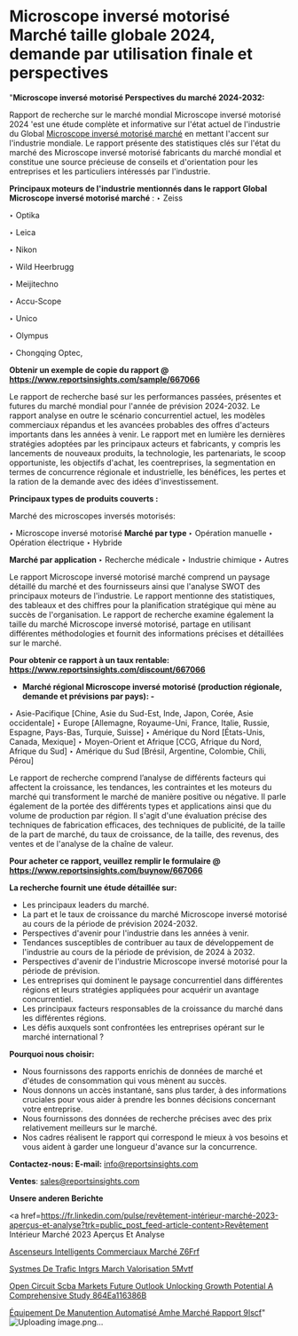 # Microscope inversé motorisé Marché taille globale 2024, demande par utilisation finale et perspectives

"<strong>Microscope inversé motorisé Perspectives du marché 2024-2032:</strong>

Rapport de recherche sur le marché mondial Microscope inversé motorisé 2024 'est une étude complète et informative sur l'état actuel de l'industrie du Global <a href=https://www.reportsinsights.com/sample/667066>Microscope inversé motorisé marché</a> en mettant l'accent sur l'industrie mondiale. Le rapport présente des statistiques clés sur l'état du marché des Microscope inversé motorisé fabricants du marché mondial et constitue une source précieuse de conseils et d'orientation pour les entreprises et les particuliers intéressés par l'industrie.

<strong>Principaux moteurs de l'industrie mentionnés dans le rapport Global Microscope inversé motorisé marché</strong> :
‣ Zeiss

‣ Optika

‣ Leica

‣ Nikon

‣ Wild Heerbrugg

‣ Meijitechno

‣ Accu-Scope

‣ Unico

‣ Olympus

‣ Chongqing Optec,

<strong>Obtenir un exemple de copie du rapport @ <a href=https://www.reportsinsights.com/sample/667066>https://www.reportsinsights.com/sample/667066</a></strong>

Le rapport de recherche basé sur les performances passées, présentes et futures du marché mondial pour l'année de prévision 2024-2032. Le rapport analyse en outre le scénario concurrentiel actuel, les modèles commerciaux répandus et les avancées probables des offres d'acteurs importants dans les années à venir. Le rapport met en lumière les dernières stratégies adoptées par les principaux acteurs et fabricants, y compris les lancements de nouveaux produits, la technologie, les partenariats, le scoop opportuniste, les objectifs d'achat, les coentreprises, la segmentation en termes de concurrence régionale et industrielle, les bénéfices, les pertes et la ration de la demande avec des idées d'investissement.

<strong>Principaux types de produits couverts :</strong>

Marché des microscopes inversés motorisés:

‣  Microscope inversé motorisé <strong> Marché <strong> par type </strong> </strong>
‣ Opération manuelle
‣ Opération électrique
‣ Hybride

<strong>Marché par application </strong>
‣ Recherche médicale
‣ Industrie chimique
‣ Autres

Le rapport Microscope inversé motorisé marché comprend un paysage détaillé du marché et des fournisseurs ainsi que l'analyse SWOT des principaux moteurs de l'industrie. Le rapport mentionne des statistiques, des tableaux et des chiffres pour la planification stratégique qui mène au succès de l'organisation. Le rapport de recherche examine également la taille du marché Microscope inversé motorisé, partage en utilisant différentes méthodologies et fournit des informations précises et détaillées sur le marché.

<strong>Pour obtenir ce rapport à un taux rentable: <a href=https://www.reportsinsights.com/discount/667066>https://www.reportsinsights.com/discount/667066</a></strong>
<ul>
  <li><strong>Marché régional Microscope inversé motorisé (production régionale, demande et prévisions par pays): -</strong></li>
</ul>
‣ Asie-Pacifique [Chine, Asie du Sud-Est, Inde, Japon, Corée, Asie occidentale]
‣ Europe [Allemagne, Royaume-Uni, France, Italie, Russie, Espagne, Pays-Bas, Turquie, Suisse]
‣ Amérique du Nord [États-Unis, Canada, Mexique]
‣ Moyen-Orient et Afrique [CCG, Afrique du Nord, Afrique du Sud]
‣ Amérique du Sud [Brésil, Argentine, Colombie, Chili, Pérou]

Le rapport de recherche comprend l’analyse de différents facteurs qui affectent la croissance, les tendances, les contraintes et les moteurs du marché qui transforment le marché de manière positive ou négative. Il parle également de la portée des différents types et applications ainsi que du volume de production par région. Il s'agit d'une évaluation précise des techniques de fabrication efficaces, des techniques de publicité, de la taille de la part de marché, du taux de croissance, de la taille, des revenus, des ventes et de l'analyse de la chaîne de valeur.

<strong>Pour acheter ce rapport, veuillez remplir le formulaire @   <a href=https://www.reportsinsights.com/buynow/667066>https://www.reportsinsights.com/buynow/667066</a></strong>

<strong>La recherche fournit une étude détaillée sur:</strong>
<ul>
  <li>Les principaux leaders du marché.</li>
  <li>La part et le taux de croissance du marché Microscope inversé motorisé au cours de la période de prévision 2024-2032.</li>
  <li>Perspectives d'avenir pour l'industrie dans les années à venir.</li>
  <li>Tendances susceptibles de contribuer au taux de développement de l'industrie au cours de la période de prévision, de 2024 à 2032.</li>
  <li>Perspectives d'avenir de l'industrie Microscope inversé motorisé pour la période de prévision.</li>
  <li>Les entreprises qui dominent le paysage concurrentiel dans différentes régions et leurs stratégies appliquées pour acquérir un avantage concurrentiel.</li>
  <li>Les principaux facteurs responsables de la croissance du marché dans les différentes régions.</li>
  <li>Les défis auxquels sont confrontées les entreprises opérant sur le marché international ?</li>
</ul>
<strong>Pourquoi nous choisir:</strong>
<ul>
  <li>Nous fournissons des rapports enrichis de données de marché et d'études de consommation qui vous mènent au succès.</li>
  <li>Nous donnons un accès instantané, sans plus tarder, à des informations cruciales pour vous aider à prendre les bonnes décisions concernant votre entreprise.</li>
  <li>Nous fournissons des données de recherche précises avec des prix relativement meilleurs sur le marché.</li>
  <li>Nos cadres réalisent le rapport qui correspond le mieux à vos besoins et vous aident à garder une longueur d'avance sur la concurrence.</li>
</ul>
<strong>Contactez-nous:
</strong><strong>E-mail:</strong> <a href=mailto:info@reportsinsights.com>info@reportsinsights.com</a>

<strong>Ventes</strong>: <a href=mailto:sales@reportsinsights.com>sales@reportsinsights.com</a>

<strong>Unsere anderen Berichte</strong>

<a href=https://fr.linkedin.com/pulse/revêtement-intérieur-marché-2023-aperçus-et-analyse?trk=public_post_feed-article-content>Revêtement Intérieur Marché 2023 Aperçus Et Analyse</a>

<a href=https://fr.linkedin.com/pulse/ascenseurs-intelligents-commerciaux-marché-z6frf/>Ascenseurs Intelligents Commerciaux Marché Z6Frf</a>

<a href=https://www.linkedin.com/pulse/syst%C3%A8mes-de-trafic-int%C3%A9gr%C3%A9s-march%C3%A9-valorisation-5mvtf/>Systmes De Trafic Intgrs March Valorisation 5Mvtf</a>

<a href=https://medium.com/@amanmandal1286/open-circuit-scba-markets-future-outlook-unlocking-growth-potential-a-comprehensive-study-864ea116386b>Open Circuit Scba Markets Future Outlook Unlocking Growth Potential A Comprehensive Study 864Ea116386B</a>

<a href=https://fr.linkedin.com/pulse/équipement-de-manutention-automatisé-amhe-marché-rapport-9iscf/>Équipement De Manutention Automatisé Amhe Marché Rapport 9Iscf</a>"
![Uploading image.png…]()

